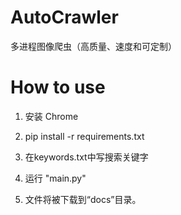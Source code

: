 # AutoCrawler
多进程图像爬虫（高质量、速度和可定制）

# How to use

1. 安装 Chrome

2. pip install -r requirements.txt

3. 在keywords.txt中写搜索关键字

4. 运行 "main.py"

5. 文件将被下载到“docs”目录。


